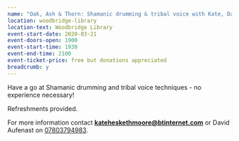 ```yaml
---
name: "Oak, Ash & Thorn: Shamanic drumming & tribal voice with Kate, David & Lorna"
location: woodbridge-library
location-text: Woodbridge Library
event-start-date: 2020-03-21
event-doors-open: 1900
event-start-time: 1930
event-end-time: 2100
event-ticket-price: free but donations appreciated
breadcrumb: y
---
```


Have a go at Shamanic drumming and tribal voice techniques - no experience necessary!

Refreshments provided.

For more information contact **kateheskethmoore@btinternet.com** or David Aufenast on [07803794983](tel:07803794983).
